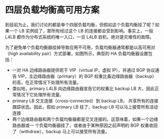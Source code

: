 # 四层负载均衡高可用方案

到目前为止，我们讨论的都是单个四层负载均衡，但假如这个负载均衡挂了呢？如果一个 LB 实例挂了，那所有经过这个 LB 的连接都会受到影响。事实上，一般 L4LB 都作为分布式系统的唯一入口，一旦 L4LB 宕机，绝对是灾难性的故障。

为了避免单个负载均衡器挂掉导致应用不可用，负载均衡器通常都是以高可用对（high availability pair）方式部署，如图所示，典型的 HA 负载均衡器设置包括：

- 一对 HA 边缘路由器提供若干 VIP（virtual IP，虚拟 IP），并通过 BGP 协议通告 VIP，主边缘路由器（primary）的 BGP 权重比备边缘路由器（backup）的高，在正常情况下处理所有流量。
- 类似地，primary L4LB 向边缘路由器宣告它的权重比 backup LB 大，因此正常情况下它处理所有流量。
- primary LB 交叉连接（cross-connected）到 backup LB， 共享所有的连接跟踪状态。因此，假如 primary LB 挂了，backup LB 可以马上接管所有活动连接
- 两个边缘路由器和两个负载均衡器都是交叉连接的。这意味着，如果一个边缘路由器或一 个负载均衡器挂了，或者由于某种原因之前声明的 BGP 权重收回了（withdraw），backup 马上可以接受所有流量。